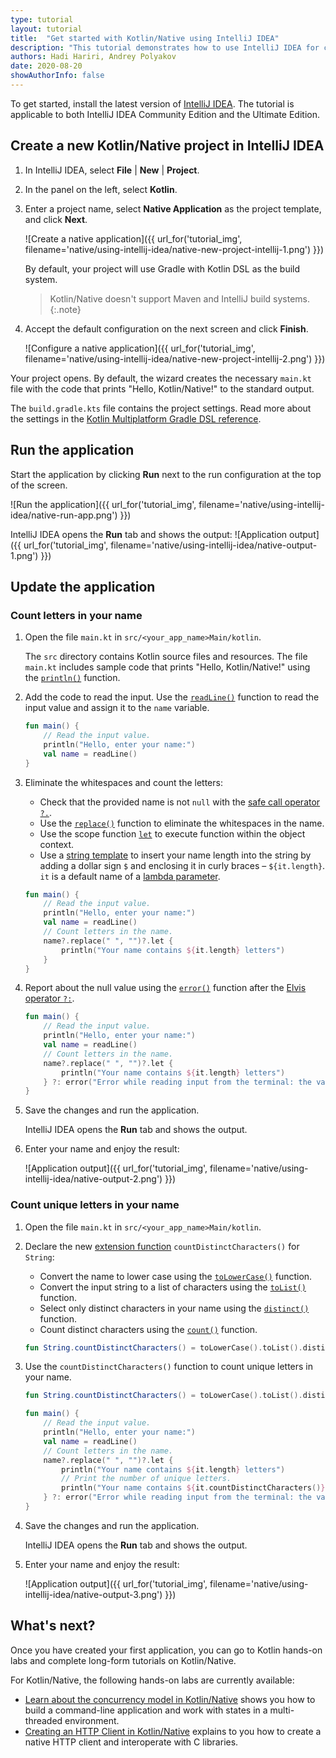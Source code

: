 ```yaml
---
type: tutorial
layout: tutorial
title:  "Get started with Kotlin/Native using IntelliJ IDEA"
description: "This tutorial demonstrates how to use IntelliJ IDEA for creating a Kotlin/Native application."
authors: Hadi Hariri, Andrey Polyakov
date: 2020-08-20
showAuthorInfo: false
---
```


<!--- To become a How-To. Need to change type to new "HowTo" --->

To get started, install the latest version of [IntelliJ IDEA](http://www.jetbrains.com/idea/download/index.html). The tutorial is applicable to both IntelliJ IDEA Community Edition and the Ultimate Edition.

## Create a new Kotlin/Native project in IntelliJ IDEA

1. In IntelliJ IDEA, select **File** \| **New** \| **Project**.
2. In the panel on the left, select **Kotlin**.
3. Enter a project name, select **Native Application** as the project template, and click **Next**.

   ![Create a native application]({{ url_for('tutorial_img', filename='native/using-intellij-idea/native-new-project-intellij-1.png') }})

   By default, your project will use Gradle with Kotlin DSL as the build system.
   > Kotlin/Native doesn't support Maven and IntelliJ build systems.
   {:.note}

4. Accept the default configuration on the next screen and click **Finish**.

   ![Configure a native application]({{ url_for('tutorial_img', filename='native/using-intellij-idea/native-new-project-intellij-2.png') }})

Your project opens. By default, the wizard creates the necessary `main.kt` file with the code that prints "Hello, Kotlin/Native!" to the standard output.

The `build.gradle.kts` file contains the project settings. Read more about the settings in the [Kotlin Multiplatform Gradle DSL reference](/docs/reference/mpp-dsl-reference.html).

## Run the application

Start the application by clicking **Run** next to the run configuration at the top of the screen.

![Run the application]({{ url_for('tutorial_img', filename='native/using-intellij-idea/native-run-app.png') }})

IntelliJ IDEA opens the **Run** tab and shows the output:
![Application output]({{ url_for('tutorial_img', filename='native/using-intellij-idea/native-output-1.png') }})

## Update the application

### Count letters in your name

1. Open the file `main.kt` in `src/<your_app_name>Main/kotlin`.

   The `src` directory contains Kotlin source files and resources. The file `main.kt` includes sample code that prints "Hello, Kotlin/Native!" using the [`println()`](/api/latest/jvm/stdlib/stdlib/kotlin.io/println.html) function.

2. Add the code to read the input. Use the [`readLine()`](/api/latest/jvm/stdlib/kotlin.io/read-line.html) function to read the input value and assign it to the `name` variable.

   <div class="sample" markdown="1" theme="idea" mode="kotlin" data-highlight-only>

   ```kotlin
   fun main() {
       // Read the input value.
       println("Hello, enter your name:")
       val name = readLine()
   }
   ```

   </div>

3. Eliminate the whitespaces and count the letters:
   * Check that the provided name is not `null` with the [safe call operator `?.`](/docs/reference/null-safety.html#safe-calls).
   * Use the [`replace()`](/api/latest/jvm/stdlib/kotlin.text/replace.html) function to eliminate the whitespaces in the name.
   * Use the scope function [`let`](/docs/reference/scope-functions.html#let) to execute function within the object context. 
   * Use a [string template](/docs/reference/basic-types.html#string-templates) to insert your name length into the string by adding a dollar sign `$` and enclosing it in curly braces – `${it.length}`.
     `it` is a default name of a [lambda parameter](/docs/reference/coding-conventions.html#lambda-parameters).

   <div class="sample" markdown="1" theme="idea" mode="kotlin" data-highlight-only>

   ```kotlin
   fun main() {
       // Read the input value.
       println("Hello, enter your name:")
       val name = readLine()
       // Count letters in the name.
       name?.replace(" ", "")?.let {
           println("Your name contains ${it.length} letters")
       }
   }
   ```

   </div>

4. Report about the null value using the [`error()`](/api/latest/jvm/stdlib/kotlin/error.html) function after the [Elvis operator `?:`](/docs/reference/null-safety.html#elvis-operator).

   <div class="sample" markdown="1" theme="idea" mode="kotlin" data-highlight-only>

   ```kotlin
   fun main() {
       // Read the input value.
       println("Hello, enter your name:")
       val name = readLine()
       // Count letters in the name.
       name?.replace(" ", "")?.let {
           println("Your name contains ${it.length} letters")
       } ?: error("Error while reading input from the terminal: the value can't be null.")
   }
   ```

   </div>


5. Save the changes and run the application.

   IntelliJ IDEA opens the **Run** tab and shows the output.

6. Enter your name and enjoy the result:

   ![Application output]({{ url_for('tutorial_img', filename='native/using-intellij-idea/native-output-2.png') }})


### Count unique letters in your name

1. Open the file `main.kt` in `src/<your_app_name>Main/kotlin`.

2. Declare the new [extension function](/docs/reference/extensions.html#extension-functions) `countDistinctCharacters()` for `String`:

   * Convert the name to lower case using the [`toLowerCase()`](/api/latest/jvm/stdlib/kotlin.text/to-lower-case.html) function.
   * Convert the input string to a list of characters using the [`toList()`](/api/latest/jvm/stdlib/kotlin.text/to-list.html) function.
   * Select only distinct characters in your name using the [`distinct()`](/api/latest/jvm/stdlib/kotlin.collections/distinct.html) function.
   * Count distinct characters using the [`count()`](/api/latest/jvm/stdlib/kotlin.collections/count.html) function.

   <div class="sample" markdown="1" theme="idea" mode="kotlin" data-highlight-only>

   ```kotlin
   fun String.countDistinctCharacters() = toLowerCase().toList().distinct().count()
   ```

   </div>

3. Use the `countDistinctCharacters()` function to count unique letters in your name.

   <div class="sample" markdown="1" theme="idea" mode="kotlin" data-highlight-only>

   ```kotlin
   fun String.countDistinctCharacters() = toLowerCase().toList().distinct().count()

   fun main() {
       // Read the input value.
       println("Hello, enter your name:")
       val name = readLine()
       // Count letters in the name.
       name?.replace(" ", "")?.let {
           println("Your name contains ${it.length} letters")
           // Print the number of unique letters.
           println("Your name contains ${it.countDistinctCharacters()} unique letters")
       } ?: error("Error while reading input from the terminal: the value can't be null.")
   }
   ```

   </div>

3. Save the changes and run the application.

   IntelliJ IDEA opens the **Run** tab and shows the output.

4. Enter your name and enjoy the result:

   ![Application output]({{ url_for('tutorial_img', filename='native/using-intellij-idea/native-output-3.png') }})


## What's next?

Once you have created your first application, you can go to Kotlin hands-on labs and complete long-form tutorials on Kotlin/Native. 

For Kotlin/Native, the following hands-on labs are currently available:

* [Learn about the concurrency model in Kotlin/Native](https://play.kotlinlang.org/hands-on/Kotlin%20Native%20Concurrency/00_Introduction) shows you how to build a command-line application and work with states in a multi-threaded environment.
* [Creating an HTTP Client in Kotlin/Native](https://play.kotlinlang.org/hands-on/Introduction%20to%20Kotlin%20Native/01_Introduction) explains to you how to create a native HTTP client and interoperate with C libraries.

